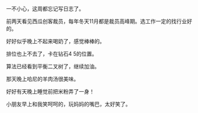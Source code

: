 一不小心，这周都忘记写日志了。

前两天看见西瓜创客裁员，每年冬天11月都是裁员高峰期。选工作一定的找行业好的。

好好似乎晚上不起来喝奶了，感觉棒棒的。

排位也上不去了，卡在钻石4 5的位置。

算法已经看到平衡二叉树了，继续加油。

那天晚上哈尼的羊肉汤很美味。

好好有天晚上睡觉前把米粉弄了一身！

小朋友早上和我笑呵呵的，玩妈妈的嘴巴，太好笑了。